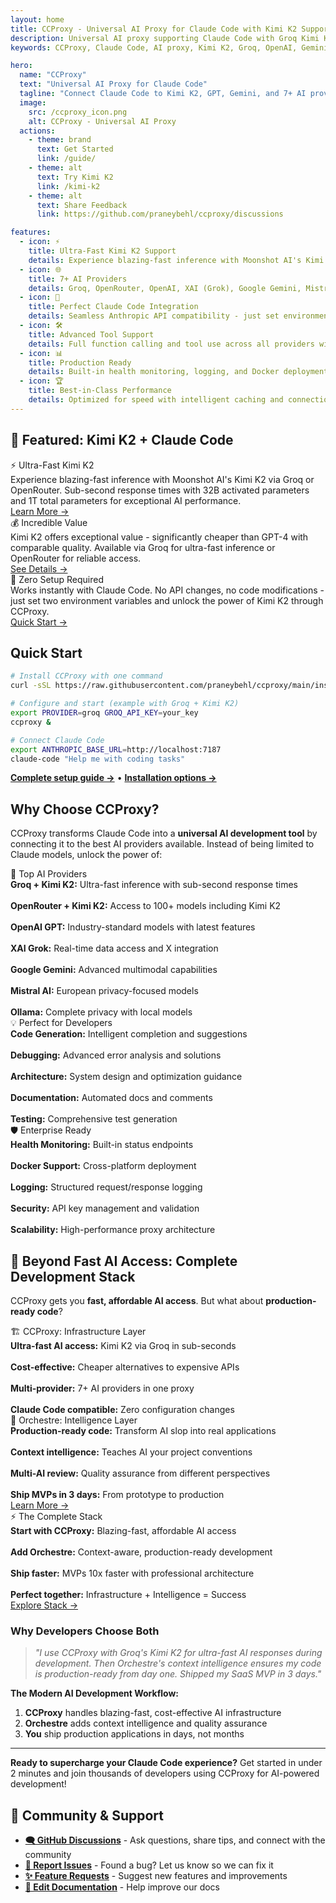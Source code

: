 ```yaml
---
layout: home
title: CCProxy - Universal AI Proxy for Claude Code with Kimi K2 Support
description: Universal AI proxy supporting Claude Code with Groq Kimi K2, OpenAI GPT, Google Gemini, Mistral AI, XAI Grok, and Ollama. Experience blazing-fast inference with zero configuration changes.
keywords: CCProxy, Claude Code, AI proxy, Kimi K2, Groq, OpenAI, Gemini, Mistral, XAI, Grok, Ollama, multi-provider

hero:
  name: "CCProxy"
  text: "Universal AI Proxy for Claude Code"
  tagline: "Connect Claude Code to Kimi K2, GPT, Gemini, and 7+ AI providers with zero config changes"
  image:
    src: /ccproxy_icon.png
    alt: CCProxy - Universal AI Proxy
  actions:
    - theme: brand
      text: Get Started
      link: /guide/
    - theme: alt
      text: Try Kimi K2
      link: /kimi-k2
    - theme: alt
      text: Share Feedback
      link: https://github.com/praneybehl/ccproxy/discussions

features:
  - icon: ⚡
    title: Ultra-Fast Kimi K2 Support
    details: Experience blazing-fast inference with Moonshot AI's Kimi K2 through Groq's LPU infrastructure - sub-second response times!
  - icon: 🌐
    title: 7+ AI Providers
    details: Groq, OpenRouter, OpenAI, XAI (Grok), Google Gemini, Mistral AI, and Ollama - all in one proxy
  - icon: 🔄
    title: Perfect Claude Code Integration
    details: Seamless Anthropic API compatibility - just set environment variables and you're ready to go
  - icon: 🛠️
    title: Advanced Tool Support
    details: Full function calling and tool use across all providers with intelligent format conversion
  - icon: 📊
    title: Production Ready
    details: Built-in health monitoring, logging, and Docker deployment for enterprise use
  - icon: 🏆
    title: Best-in-Class Performance
    details: Optimized for speed with intelligent caching and connection pooling
---
```


<SocialShare />

## 🌟 Featured: Kimi K2 + Claude Code

<div class="showcase-grid">
  <div class="showcase-item">
    <div class="showcase-title">⚡ Ultra-Fast Kimi K2</div>
    <div class="showcase-description">
      Experience blazing-fast inference with Moonshot AI's Kimi K2 via Groq or OpenRouter. Sub-second response times with 32B activated parameters and 1T total parameters for exceptional AI performance.
    </div>
    <a href="/kimi-k2" class="showcase-link">Learn More →</a>
  </div>
  
  <div class="showcase-item">
    <div class="showcase-title">💰 Incredible Value</div>
    <div class="showcase-description">
      Kimi K2 offers exceptional value - significantly cheaper than GPT-4 with comparable quality. Available via Groq for ultra-fast inference or OpenRouter for reliable access.
    </div>
    <a href="/kimi-k2" class="showcase-link">See Details →</a>
  </div>
  
  <div class="showcase-item">
    <div class="showcase-title">🔧 Zero Setup Required</div>
    <div class="showcase-description">
      Works instantly with Claude Code. No API changes, no code modifications - just set two environment variables and unlock the power of Kimi K2 through CCProxy.
    </div>
    <a href="/guide/quick-start" class="showcase-link">Quick Start →</a>
  </div>
</div>

## Quick Start

```bash
# Install CCProxy with one command
curl -sSL https://raw.githubusercontent.com/praneybehl/ccproxy/main/install.sh | bash

# Configure and start (example with Groq + Kimi K2)
export PROVIDER=groq GROQ_API_KEY=your_key
ccproxy &

# Connect Claude Code
export ANTHROPIC_BASE_URL=http://localhost:7187
claude-code "Help me with coding tasks"
```

**[Complete setup guide →](/guide/quick-start)** • **[Installation options →](/guide/installation)**

## Why Choose CCProxy?

CCProxy transforms Claude Code into a **universal AI development tool** by connecting it to the best AI providers available. Instead of being limited to Claude models, unlock the power of:

<div class="showcase-grid">
  <div class="showcase-item">
    <div class="showcase-title">🎯 Top AI Providers</div>
    <div class="showcase-description">
      <strong>Groq + Kimi K2:</strong> Ultra-fast inference with sub-second response times<br><br>
      <strong>OpenRouter + Kimi K2:</strong> Access to 100+ models including Kimi K2<br><br>
      <strong>OpenAI GPT:</strong> Industry-standard models with latest features<br><br>
      <strong>XAI Grok:</strong> Real-time data access and X integration<br><br>
      <strong>Google Gemini:</strong> Advanced multimodal capabilities<br><br>
      <strong>Mistral AI:</strong> European privacy-focused models<br><br>
      <strong>Ollama:</strong> Complete privacy with local models
    </div>
  </div>
  
  <div class="showcase-item">
    <div class="showcase-title">💡 Perfect for Developers</div>
    <div class="showcase-description">
      <strong>Code Generation:</strong> Intelligent completion and suggestions<br><br>
      <strong>Debugging:</strong> Advanced error analysis and solutions<br><br>
      <strong>Architecture:</strong> System design and optimization guidance<br><br>
      <strong>Documentation:</strong> Automated docs and comments<br><br>
      <strong>Testing:</strong> Comprehensive test generation
    </div>
  </div>
  
  <div class="showcase-item">
    <div class="showcase-title">🛡️ Enterprise Ready</div>
    <div class="showcase-description">
      <strong>Health Monitoring:</strong> Built-in status endpoints<br><br>
      <strong>Docker Support:</strong> Cross-platform deployment<br><br>
      <strong>Logging:</strong> Structured request/response logging<br><br>
      <strong>Security:</strong> API key management and validation<br><br>
      <strong>Scalability:</strong> High-performance proxy architecture
    </div>
  </div>
</div>

## 🚀 Beyond Fast AI Access: Complete Development Stack

CCProxy gets you **fast, affordable AI access**. But what about **production-ready code**?

<div class="showcase-grid">
  <div class="showcase-item">
    <div class="showcase-title">🏗️ CCProxy: Infrastructure Layer</div>
    <div class="showcase-description">
      <strong>Ultra-fast AI access:</strong> Kimi K2 via Groq in sub-seconds<br><br>
      <strong>Cost-effective:</strong> Cheaper alternatives to expensive APIs<br><br>
      <strong>Multi-provider:</strong> 7+ AI providers in one proxy<br><br>
      <strong>Claude Code compatible:</strong> Zero configuration changes
    </div>
  </div>
  
  <div class="showcase-item">
    <div class="showcase-title">🧠 Orchestre: Intelligence Layer</div>
    <div class="showcase-description">
      <strong>Production-ready code:</strong> Transform AI slop into real applications<br><br>
      <strong>Context intelligence:</strong> Teaches AI your project conventions<br><br>
      <strong>Multi-AI review:</strong> Quality assurance from different perspectives<br><br>
      <strong>Ship MVPs in 3 days:</strong> From prototype to production
    </div>
    <a href="https://orchestre.dev" class="showcase-link">Learn More →</a>
  </div>
  
  <div class="showcase-item">
    <div class="showcase-title">⚡ The Complete Stack</div>
    <div class="showcase-description">
      <strong>Start with CCProxy:</strong> Blazing-fast, affordable AI access<br><br>
      <strong>Add Orchestre:</strong> Context-aware, production-ready development<br><br>
      <strong>Ship faster:</strong> MVPs 10x faster with professional architecture<br><br>
      <strong>Perfect together:</strong> Infrastructure + Intelligence = Success
    </div>
    <a href="https://orchestre.dev" class="showcase-link">Explore Stack →</a>
  </div>
</div>

### Why Developers Choose Both

> *"I use CCProxy with Groq's Kimi K2 for ultra-fast AI responses during development. Then Orchestre's context intelligence ensures my code is production-ready from day one. Shipped my SaaS MVP in 3 days."*

**The Modern AI Development Workflow:**
1. **CCProxy** handles blazing-fast, cost-effective AI infrastructure
2. **Orchestre** adds context intelligence and quality assurance  
3. **You** ship production applications in days, not months

---

**Ready to supercharge your Claude Code experience?** Get started in under 2 minutes and join thousands of developers using CCProxy for AI-powered development!

## 💬 Community & Support

- **[🗨️ GitHub Discussions](https://github.com/praneybehl/ccproxy/discussions)** - Ask questions, share tips, and connect with the community
- **[🐛 Report Issues](https://github.com/praneybehl/ccproxy/issues)** - Found a bug? Let us know so we can fix it
- **[✨ Feature Requests](https://github.com/praneybehl/ccproxy/issues/new?template=feature_request.md)** - Suggest new features and improvements
- **[📖 Edit Documentation](https://github.com/praneybehl/ccproxy/tree/main/docs)** - Help improve our docs